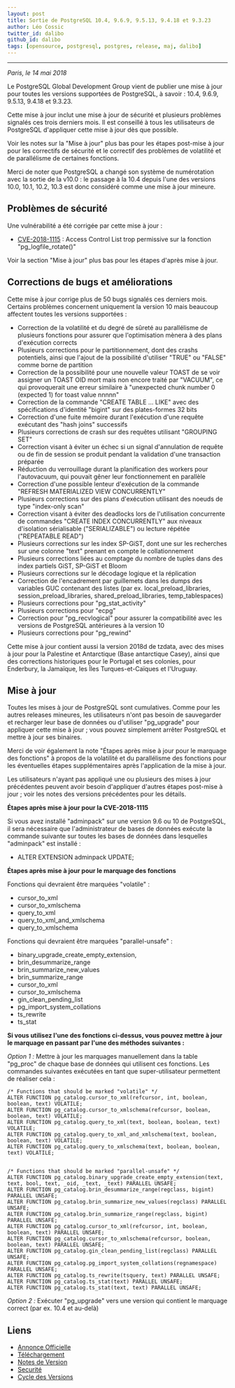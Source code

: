 ```yaml
---
layout: post
title: Sortie de PostgreSQL 10.4, 9.6.9, 9.5.13, 9.4.18 et 9.3.23
author: Léo Cossic
twitter_id: dalibo
github_id: dalibo
tags: [opensource, postgresql, postgres, release, maj, dalibo]
---
```


---

*Paris, le 14 mai 2018*



Le PostgreSQL Global Development Group vient de publier une mise à jour pour toutes les versions supportées de PostgreSQL, à savoir : 10.4, 9.6.9, 9.5.13, 9.4.18 et 9.3.23.

<!--MORE-->

Cette mise à jour inclut une mise à jour de sécurité et plusieurs problèmes signalés ces trois derniers mois.
Il est conseillé à tous les utilisateurs de PostgreSQL d'appliquer cette mise à jour dès que possible.

Voir les notes sur la "Mise à jour" plus bas pour les étapes post-mise à jour pour les correctifs de sécurité et le correctif des problèmes de volatilité et de parallélisme de certaines fonctions.

Merci de noter que PostgreSQL a changé son système de numérotation avec la sortie de la v10.0 : le passage à la 10.4 depuis l'une des versions 10.0, 10.1, 10.2, 10.3 est donc considéré comme une mise à jour mineure.
 
## Problèmes de sécurité

Une vulnérabilité a été corrigée par cette mise à jour :

   * [CVE-2018-1115](https://cve.mitre.org/cgi-bin/cvename.cgi?name=CVE-2018-1115) : Access Control List trop permissive sur la fonction "pg_logfile_rotate()"

Voir la section "Mise à jour" plus bas pour les étapes d'après mise à jour.
 
## Corrections de bugs et améliorations

Cette mise à jour corrige plus de 50 bugs signalés ces derniers mois. Certains problèmes concernent uniquement la version 10 mais beaucoup affectent toutes les versions supportées :

   * Correction de la volatilité et du degré de sûreté au parallélisme de plusieurs fonctions pour assurer que l'optimisation mènera à des plans d'exécution corrects
   * Plusieurs corrections pour le partitionnement, dont des crashs potentiels, ainsi que l'ajout de la possibilité d'utiliser "TRUE" ou "FALSE" comme borne de partition
   * Correction de la possibilité pour une nouvelle valeur TOAST de se voir assigner un TOAST OID mort mais non encore traité par "VACUUM", ce qui provoquerait une erreur similaire à "unexpected chunk number 0 (expected 1) for toast value nnnnn"
   * Correction de la commande "CREATE TABLE ... LIKE" avec des spécifications d'identité "bigint" sur des plates-formes 32 bits
   * Correction d'une fuite mémoire durant l'exécution d'une requête exécutant des "hash joins" successifs
   * Plusieurs corrections de crash sur des requêtes utilisant "GROUPING SET"
   * Correction visant à éviter un échec si un signal d'annulation de requête ou de fin de session se produit pendant la validation d'une transaction préparée
   * Réduction du verrouillage durant la planification des workers pour l'autovacuum, qui pouvait gêner leur fonctionnement en parallèle
   * Correction d'une possible lenteur d'exécution de la commande "REFRESH MATERIALIZED VIEW CONCURRENTLY"
   * Plusieurs corrections sur des plans d'exécution utilisant des noeuds de type "index-only scan"
   * Correction visant à éviter des deadlocks lors de l'utilisation concurrente de commandes "CREATE INDEX CONCURRENTLY" aux niveaux d'isolation sérialisable ("SERIALIZABLE") ou lecture répétée ("REPEATABLE READ")
   * Plusieurs corrections sur les index SP-GiST, dont une sur les recherches sur une colonne "text" prenant en compte le collationnement
   * Plusieurs corrections liées au comptage du nombre de tuples dans des index partiels GiST, SP-GiST et Bloom
   * Plusieurs corrections sur le décodage logique et la réplication
   * Correction de l'encadrement par guillemets dans les dumps des variables GUC contenant des listes (par ex. local_preload_libraries, session_preload_libraries, shared_preload_libraries, temp_tablespaces)
   * Plusieurs corrections pour "pg_stat_activity"
   * Plusieurs corrections pour "ecpg"
   * Correction pour "pg_recvlogical" pour assurer la compatibilité avec les versions de PostgreSQL antérieures à la version 10
   * Plusieurs corrections pour "pg_rewind"

Cette mise à jour contient aussi la version 2018d de tzdata, avec des mises à jour pour la Palestine et Antarctique (Base antarctique Casey), ainsi que des corrections historiques pour le Portugal et ses colonies, pour Enderbury, la Jamaïque, les Îles Turques-et-Caïques et l'Uruguay.
 
## Mise à jour
Toutes les mises à jour de PostgreSQL sont cumulatives. Comme pour les autres releases mineures, les utilisateurs n'ont pas besoin de sauvegarder et recharger leur base de données ou d'utiliser "pg_upgrade" pour appliquer cette mise à jour ; vous pouvez simplement arrêter PostgreSQL et mettre à jour ses binaires.
 
Merci de voir également la note "Étapes après mise à jour pour le marquage des fonctions" à propos de la volatilité et du parallélisme des fonctions pour les éventuelles étapes supplémentaires après l'application de la mise à jour.
 
Les utilisateurs n'ayant pas appliqué une ou plusieurs des mises à jour précédentes peuvent avoir besoin d'appliquer d'autres étapes post-mise à jour ; voir les notes des versions précédentes pour les détails.
 
**Étapes après mise à jour pour la CVE-2018-1115**

Si vous avez installé "adminpack" sur une version 9.6 ou 10 de PostgreSQL, il sera nécessaire que l'administrateur de bases de données exécute la commande suivante sur toutes les bases de données dans lesquelles "adminpack" est installé :
 
   * ALTER EXTENSION adminpack UPDATE;

 
**Étapes après mise à jour pour le marquage des fonctions**

Fonctions qui devraient être marquées "volatile" :
 
   * cursor_to_xml
   * cursor_to_xmlschema
   * query_to_xml
   * query_to_xml_and_xmlschema
   * query_to_xmlschema
 
Fonctions qui devraient être marquées "parallel-unsafe" :
 
   * binary_upgrade_create_empty_extension,
   * brin_desummarize_range
   * brin_summarize_new_values
   * brin_summarize_range
   * cursor_to_xml
   * cursor_to_xmlschema
   * gin_clean_pending_list
   * pg_import_system_collations
   * ts_rewrite
   * ts_stat
 
**Si vous utilisez l'une des fonctions ci-dessus, vous pouvez mettre à jour le marquage en passant par l'une des méthodes suivantes :**
 
_Option 1 :_ Mettre à jour les marquages manuellement dans la table "pg_proc" de chaque base de données qui utilisent ces fonctions. Les commandes suivantes exécutées en tant que super-utilisateur permettent de réaliser cela :
   
    /* Functions that should be marked "volatile" */
    ALTER FUNCTION pg_catalog.cursor_to_xml(refcursor, int, boolean, boolean, text) VOLATILE;
    ALTER FUNCTION pg_catalog.cursor_to_xmlschema(refcursor, boolean, boolean, text) VOLATILE;
    ALTER FUNCTION pg_catalog.query_to_xml(text, boolean, boolean, text) VOLATILE;
    ALTER FUNCTION pg_catalog.query_to_xml_and_xmlschema(text, boolean, boolean, text) VOLATILE;
    ALTER FUNCTION pg_catalog.query_to_xmlschema(text, boolean, boolean, text) VOLATILE;


    /* Functions that should be marked "parallel-unsafe" */
    ALTER FUNCTION pg_catalog.binary_upgrade_create_empty_extension(text, text, bool, text, _oid, _text, _text) PARALLEL UNSAFE;
    ALTER FUNCTION pg_catalog.brin_desummarize_range(regclass, bigint) PARALLEL UNSAFE;
    ALTER FUNCTION pg_catalog.brin_summarize_new_values(regclass) PARALLEL UNSAFE;
    ALTER FUNCTION pg_catalog.brin_summarize_range(regclass, bigint) PARALLEL UNSAFE;
    ALTER FUNCTION pg_catalog.cursor_to_xml(refcursor, int, boolean, boolean, text) PARALLEL UNSAFE;
    ALTER FUNCTION pg_catalog.cursor_to_xmlschema(refcursor, boolean, boolean, text) PARALLEL UNSAFE;
    ALTER FUNCTION pg_catalog.gin_clean_pending_list(regclass) PARALLEL UNSAFE;
    ALTER FUNCTION pg_catalog.pg_import_system_collations(regnamespace) PARALLEL UNSAFE;
    ALTER FUNCTION pg_catalog.ts_rewrite(tsquery, text) PARALLEL UNSAFE;
    ALTER FUNCTION pg_catalog.ts_stat(text) PARALLEL UNSAFE;
    ALTER FUNCTION pg_catalog.ts_stat(text, text) PARALLEL UNSAFE;


_Option 2 :_ Exécuter "pg_upgrade" vers une version qui contient le marquage correct (par ex. 10.4 et au-delà)

## Liens

   * [Annonce Officielle](https://www.postgresql.org/about/news/1851/)
   * [Téléchargement](https://www.postgresql.org/download/)
   * [Notes de Version](https://www.postgresql.org/docs/current/static/release.html)
   * [Securité](https://www.postgresql.org/support/security/)
   * [Cycle des Versions](https://www.postgresql.org/support/versioning/)
  
  
